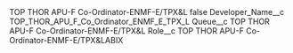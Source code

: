 <?xml version="1.0" encoding="UTF-8"?>
<CustomMetadata xmlns="http://soap.sforce.com/2006/04/metadata" xmlns:xsi="http://www.w3.org/2001/XMLSchema-instance" xmlns:xsd="http://www.w3.org/2001/XMLSchema">
    <label>TOP THOR APU-F Co-Ordinator-ENMF-E/TPX&amp;L</label>
    <protected>false</protected>
    <values>
        <field>Developer_Name__c</field>
        <value xsi:type="xsd:string">TOP_THOR_APU_F_Co_Ordinator_ENMF_E_TPX_L</value>
    </values>
    <values>
        <field>Queue__c</field>
        <value xsi:type="xsd:string">TOP THOR APU-F Co-Ordinator-ENMF-E/TPX&amp;L</value>
    </values>
    <values>
        <field>Role__c</field>
        <value xsi:type="xsd:string">TOP THOR APU-F Co-Ordinator-ENMF-E/TPX&amp;LABIX</value>
    </values>
</CustomMetadata>
